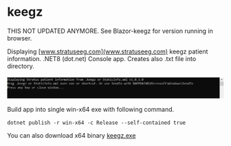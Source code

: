 # keegz
THIS NOT UPDATED ANYMORE. See Blazor-keegz for version running in browser.

Displaying [www.stratuseeg.com](www.stratuseeg.com) keegz patient information. .NET8 (dot.net) Console app. Creates also .txt file into directory.

![keegz console output](keegz1.png)

Build app into single win-x64 exe with following command.
```
dotnet publish -r win-x64 -c Release --self-contained true
``` 

You can also download x64 binary [keegz.exe](keegz.exe)

